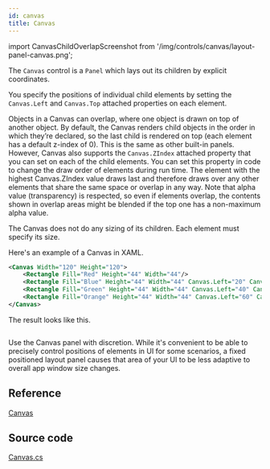 ```yaml
---
id: canvas
title: Canvas
---
```


import CanvasChildOverlapScreenshot from '/img/controls/canvas/layout-panel-canvas.png';

The `Canvas` control is a `Panel` which lays out its children by explicit coordinates.

You specify the positions of individual child elements by setting the `Canvas.Left` and `Canvas.Top` attached properties on each element.

Objects in a Canvas can overlap, where one object is drawn on top of another object. By default, the Canvas renders child objects in the order in which they’re declared, so the last child is rendered on top \(each element has a default z-index of 0\). This is the same as other built-in panels. However, Canvas also supports the `Canvas.ZIndex` attached property that you can set on each of the child elements. You can set this property in code to change the draw order of elements during run time. The element with the highest Canvas.ZIndex value draws last and therefore draws over any other elements that share the same space or overlap in any way. Note that alpha value \(transparency\) is respected, so even if elements overlap, the contents shown in overlap areas might be blended if the top one has a non-maximum alpha value.

The Canvas does not do any sizing of its children. Each element must specify its size.

Here's an example of a Canvas in XAML.

```xml
<Canvas Width="120" Height="120">
    <Rectangle Fill="Red" Height="44" Width="44"/>
    <Rectangle Fill="Blue" Height="44" Width="44" Canvas.Left="20" Canvas.Top="20"/>
    <Rectangle Fill="Green" Height="44" Width="44" Canvas.Left="40" Canvas.Top="40"/>
    <Rectangle Fill="Orange" Height="44" Width="44" Canvas.Left="60" Canvas.Top="60"/>
</Canvas>
```

The result looks like this.

<img className="center" src={CanvasChildOverlapScreenshot} alt="" />

Use the Canvas panel with discretion. While it's convenient to be able to precisely control positions of elements in UI for some scenarios, a fixed positioned layout panel causes that area of your UI to be less adaptive to overall app window size changes.

## Reference

[Canvas](http://reference.avaloniaui.net/api/Avalonia.Controls/Canvas/)

## Source code

[Canvas.cs](https://github.com/AvaloniaUI/Avalonia/blob/master/src/Avalonia.Controls/Canvas.cs)
